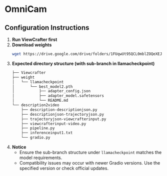 # OmniCam  
## Configuration Instructions  
1. **Run ViewCrafter first**  
2. **Download weights**  
   ```bash  
   wget https://drive.google.com/drive/folders/1FUqwUt95QCL0mblZOQeXEJdGAmXRPXX5?usp=sharing  
   ```  
3. **Expected directory structure (with sub-branch in llamacheckpoint)**  
   ```markdown  
   ├── Viewcrafter  
   ├── weight  
   │   └── llamacheckpoint  
   │       └── best_model2.pth 
   │           ├── adapter_config.json
   │           ├── adapter_model.safetensors 
   │           └── README.md  
   └── description2video  
       ├── description-descriptionjson.py  
       ├── descriptionjson-trajectoryjson.py  
       ├── trajectoryjson-viewcrafterinput.py  
       ├── viewcrafterinput-video.py  
       ├── pipeline.py  
       ├── inferenceinput1.txt  
       └── gradio.py  
   ```  
4. **Notice**  
   - Ensure the sub-branch structure under `llamacheckpoint` matches the model requirements.  
   - Compatibility issues may occur with newer Gradio versions. Use the specified version or check official updates.
